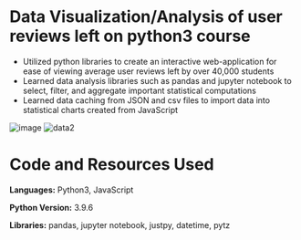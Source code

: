 # Data Visualization/Analysis of user reviews left on python3 course 
* Utilized python libraries to create an interactive web-application for ease of viewing average user reviews left by over 40,000 students
* Learned data analysis libraries such as pandas and jupyter notebook to select, filter, and aggregate important statistical computations
* Learned data caching from JSON and csv files to import data into statistical charts created from JavaScript

![image](https://user-images.githubusercontent.com/89174669/131264810-5b95c43f-3a71-4d5c-92a7-eea68ce2b5bd.png)
![data2](https://user-images.githubusercontent.com/89174669/131264912-49e270ec-0184-47f4-8c6d-9c6811e59bda.png)
# Code and Resources Used
**Languages:** Python3, JavaScript

**Python Version:** 3.9.6

**Libraries:** pandas, jupyter notebook, justpy, datetime, pytz 
